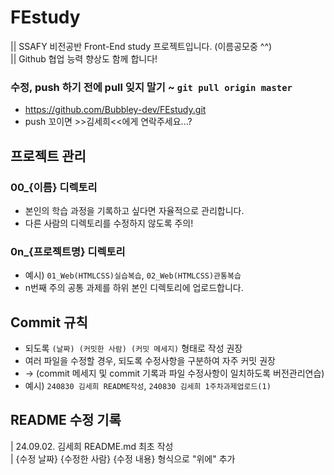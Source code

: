 # FEstudy
||  SSAFY 비전공반 Front-End study 프로젝트입니다. (이름공모중 ^^)  
||  Github 협업 능력 향상도 함께 합니다!  
### 수정, push 하기 전에 pull 잊지 말기 ~ `git pull origin master`
- https://github.com/Bubbley-dev/FEstudy.git
- push 꼬이면 >>김세희<<에게 연락주세요...?

## 프로젝트 관리
### 00_{이름} 디렉토리
  - 본인의 학습 과정을 기록하고 싶다면 자율적으로 관리합니다.
  - 다른 사람의 디렉토리를 수정하지 않도록 주의!

### 0n_{프로젝트명} 디렉토리
  - 예시) `01_Web(HTMLCSS)실습복습`, `02_Web(HTMLCSS)관통복습`
  - n번째 주의 공통 과제를 하위 본인 디렉토리에 업로드합니다.


## Commit 규칙
- 되도록 `(날짜) (커밋한 사람) (커밋 메세지)` 형태로 작성 권장
- 여러 파일을 수정할 경우, 되도록 수정사항을 구분하여 자주 커밋 권장 
- -> (commit 메세지 및 commit 기록과 파일 수정사항이 일치하도록 버전관리연습)
- 예시) `240830 김세희 README작성`, `240830 김세희 1주차과제업로드(1)`


## README 수정 기록
| 24.09.02. 김세희 README.md 최초 작성  
| {수정 날짜} {수정한 사람} {수정 내용} 형식으로 "위에" 추가